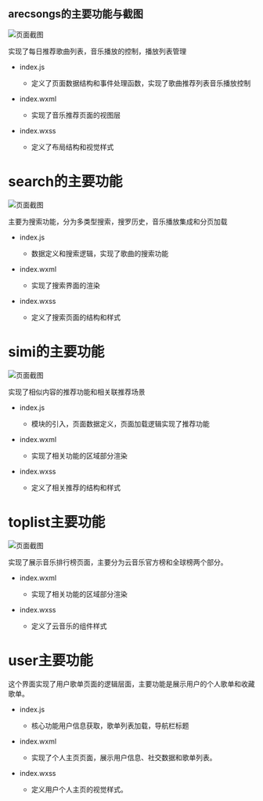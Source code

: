 <!-- by 刘斐 -->

## arecsongs的主要功能与截图

![页面截图](qq_images1/qq_images_01.png)

实现了每日推荐歌曲列表，音乐播放的控制，播放列表管理

- index.js  
    - 定义了页面数据结构和事件处理函数，实现了歌曲推荐列表音乐播放控制

- index.wxml  
    - 实现了音乐推荐页面的视图层

- index.wxss  
    - 定义了布局结构和视觉样式


# search的主要功能

![页面截图](qq_images1/qq_images_02.png)

主要为搜索功能，分为多类型搜索，搜罗历史，音乐播放集成和分页加载

- index.js  
    - 数据定义和搜索逻辑，实现了歌曲的搜索功能

- index.wxml  
    - 实现了搜索界面的渲染

- index.wxss  
    - 定义了搜索页面的结构和样式

# simi的主要功能

![页面截图](qq_images2/qq_images2_01.png)

实现了相似内容的推荐功能和相关联推荐场景

- index.js  
    - 模块的引入，页面数据定义，页面加载逻辑实现了推荐功能

- index.wxml  
    - 实现了相关功能的区域部分渲染

- index.wxss  
    - 定义了相关推荐的结构和样式

# toplist主要功能

![页面截图](qq_images2/qq_images2_02.png)

实现了展示音乐排行榜页面，主要分为云音乐官方榜和全球榜两个部分。

- index.wxml  
    - 实现了相关功能的区域部分渲染

- index.wxss  
    - 定义了云音乐的组件样式


# user主要功能


这个界面实现了用户歌单页面的逻辑层面，主要功能是展示用户的个人歌单和收藏歌单。

- index.js  
    - 核心功能用户信息获取，歌单列表加载，导航栏标题

- index.wxml  
    - 实现了个人主页页面，展示用户信息、社交数据和歌单列表。

- index.wxss  
    - 定义用户个人主页的视觉样式。